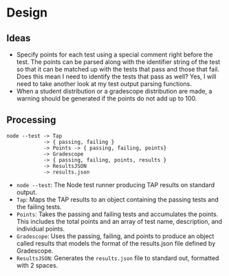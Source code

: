 # Design

## Ideas

- Specify points for each test using a special comment right before the test.
  The points can be parsed along with the identifier string of the test so that
  it can be matched up with the tests that pass and those that fail. Does this
  mean I need to identify the tests that pass as well? Yes, I will need to take
  another look at my test output parsing functions.
- When a student distribution or a gradescope distribution are made, a warning
  should be generated if the points do not add up to 100.

## Processing

```text
node --test -> Tap 
            -> { passing, failing } 
            -> Points -> { passing, failing, points}
            -> Gradescope
            -> { passing, failing, points, results }
            -> ResultsJSON
            -> results.json
```

- `node --test`: The Node test runner producing TAP results on standard output. 
- `Tap`: Maps the TAP results to an object containing the passing tests and the
failing tests.
- `Points`: Takes the passing and failing tests and accumulates the points. This
includes the total points and an array of test name, description, and individual
points.
- `Gradescope`: Uses the passing, failing, and points to produce an object
called results that models the format of the results.json file defined by
Gradescope.
- `ResultsJSON`: Generates the `results.json` file to standard out, formatted
with 2 spaces.
